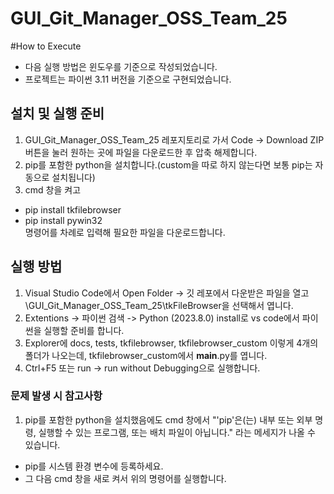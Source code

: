 # GUI_Git_Manager_OSS_Team_25


#How to Execute

- 다음 실행 방법은 윈도우를 기준으로 작성되었습니다.
- 프로젝트는 파이썬 3.11 버전을 기준으로 구현되었습니다.  


설치 및 실행 준비
---------------
1. GUI_Git_Manager_OSS_Team_25 레포지토리로 가서 Code -> Download ZIP 버튼을 눌러 원하는 곳에 파일을 다운로드한 후 압축 해제합니다.
2. pip를 포함한 python을 설치합니다.(custom을 따로 하지 않는다면 보통 pip는 자동으로 설치됩니다)
3. cmd 창을 켜고
- pip install tkfilebrowser
- pip install pywin32  
명령어를 차례로 입력해 필요한 파일을 다운로드합니다.  



실행 방법
---------
1. Visual Studio Code에서 Open Folder -> 깃 레포에서 다운받은 파일을 열고 \GUI_Git_Manager_OSS_Team_25\tkFileBrowser을 선택해서 엽니다.
2. Extentions -> 파이썬 검색 -> Python (2023.8.0) install로 vs code에서 파이썬을 실행할 준비를 합니다.
3. Explorer에 docs, tests, tkfilebrowser, tkfilebrowser_custom 이렇게 4개의 폴더가 나오는데, tkfilebrowser_custom에서 __main__.py를 엽니다.
4. Ctrl+F5 또는 run -> run without Debugging으로 실행합니다.  



### 문제 발생 시 참고사항
1. pip를 포함한 python을 설치했음에도 cmd 창에서 "'pip'은(는) 내부 또는 외부 명령, 실행할 수 있는 프로그램, 또는 배치 파일이 아닙니다." 라는 메세지가 나올 수 있습니다.
- pip를 시스템 환경 변수에 등록하세요.
- 그 다음 cmd 창을 새로 켜서 위의 명령어를 실행합니다.
